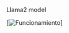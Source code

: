 Llama2 model

[![Funcionamiento](https://blog.streamlit.io/content/images/2023/07/Llama2-schematic-diagram.JPG.jpg)]

